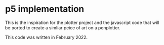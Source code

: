 # p5 implementation

This is the inspiration for the plotter project and the javascript code that
will be ported to create a simliar peice of art on a penplotter.

This code was written in February 2022. 

